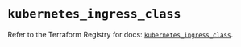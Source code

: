 # `kubernetes_ingress_class`

Refer to the Terraform Registry for docs: [`kubernetes_ingress_class`](https://registry.terraform.io/providers/hashicorp/kubernetes/2.33.0/docs/resources/ingress_class).
